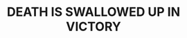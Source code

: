 ---
capo: 0
id: 0
lang: en-us
page: '50'
step: pre
subtitle: ''
tags: []
title: DEATH IS SWALLOWED UP IN VICTORY
---